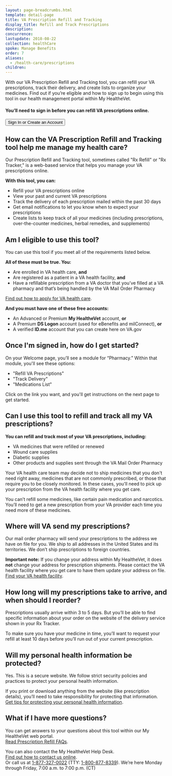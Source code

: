 ```yaml
---
layout: page-breadcrumbs.html
template: detail-page
title: VA Prescription Refill and Tracking
display_title: Refill and Track Prescriptions
description:
concurrence:
lastupdate: 2018-08-22
collection: healthCare
spoke: Manage Benefits
order: 7
aliases:
  - /health-care/prescriptions
children:
---
```

<div itemscope itemtype="http://schema.org/FAQPage">
<div itemprop="description" class="va-introtext">

With our VA Prescription Refill and Tracking tool, you can refill your VA prescriptions, track their delivery, and create lists to organize your medicines. Find out if you’re eligible and how to sign up to begin using this tool in our health management portal within My HealtheVet.

</div>

<div class="va-sign-in-alert usa-alert usa-alert-info">
  <div class="usa-alert-body">
    <h4 class="usa-alert-heading">You’ll need to sign in before you can refill VA prescriptions online.</h4>
    <p class="usa-alert-text">
      <button class="usa-button-primary">Sign In or Create an Account</button>
    </p>
  </div>
</div>

<div itemscope itemtype="http://schema.org/Question">

<h2 itemprop="name">How can the VA Prescription Refill and Tracking tool help me manage my health care?</h2>
<div itemprop="acceptedAnswer" itemscope itemtype="http://schema.org/Answer">
<div itemprop="text">

Our Prescription Refill and Tracking tool, sometimes called "Rx Refill" or "Rx Tracker," is a web-based service that helps you manage your VA prescriptions online.

**With this tool, you can:**
- Refill your VA prescriptions online
- View your past and current VA prescriptions
- Track the delivery of each prescription mailed within the past 30 days
- Get email notifications to let you know when to expect your prescriptions
- Create lists to keep track of all your medicines (including prescriptions, over-the-counter medicines, herbal remedies, and supplements)

</div>
</div>
</div>

<div itemscope itemtype="http://schema.org/Question">

<h2 itemprop="name">Am I eligible to use this tool?</h2>
<div itemprop="acceptedAnswer" itemscope itemtype="http://schema.org/Answer">
<div itemprop="text">

You can use this tool if you meet all of the requirements listed below.

**All of these must be true. You:**
- Are enrolled in VA health care, **and**
- Are registered as a patient in a VA health facility, **and**
- Have a refillable prescription from a VA doctor that you’ve filled at a VA pharmacy and that’s being handled by the VA Mail Order Pharmacy

[Find out how to apply for VA health care](/health-care/how-to-apply/).

**And you must have one of these free accounts:**
- An Advanced or Premium **My HealtheVet** account, **or**
- A Premium **DS Logon** account (used for eBenefits and milConnect), **or**
- A verified **ID.me** account that you can create here on VA.gov

</div>
</div>
</div>

<div itemscope itemtype="http://schema.org/Question">

<h2 itemprop="name">Once I'm signed in, how do I get started?</h2>
<div itemprop="acceptedAnswer" itemscope itemtype="http://schema.org/Answer">
<div itemprop="text">

On your Welcome page, you’ll see a module for “Pharmacy.” Within that module, you'll see these options:
- "Refill VA Prescriptions"
- "Track Delivery"
- "Medications List"

Click on the link you want, and you'll get instructions on the next page to get started.

</div>
</div>
</div>

<div itemscope itemtype="http://schema.org/Question">

<h2 itemprop="name">Can I use this tool to refill and track all my VA prescriptions?</h2>
<div itemprop="acceptedAnswer" itemscope itemtype="http://schema.org/Answer">
<div itemprop="text">

<b>You can refill and track most of your VA prescriptions, including:</b>
- VA medicines that were refilled or renewed
- Wound care supplies
- Diabetic supplies
- Other products and supplies sent through the VA Mail Order Pharmacy

Your VA health care team may decide not to ship medicines that you don't need right away, medicines that are not commonly prescribed, or those that require you to be closely monitored. In these cases, you’ll need to pick up your prescription from the VA health facility where you get care.

You can’t refill some medicines, like certain pain medication and narcotics. You’ll need to get a new prescription from your VA provider each time you need more of these medicines.

</div>
</div>
</div>

<div itemscope itemtype="http://schema.org/Question">

<h2 itemprop="name">Where will VA send my prescriptions?</h2>
<div itemprop="acceptedAnswer" itemscope itemtype="http://schema.org/Answer">
<div itemprop="text">

Our mail order pharmacy will send your prescriptions to the address we have on file for you. We ship to all addresses in the United States and its territories. We don’t ship prescriptions to foreign countries.

**Important note:** If you change your address within My HealtheVet, it does **not** change your address for prescription shipments. Please contact the VA health facility where you get care to have them update your address on file. <br>
[Find your VA health facility](/facilities).

</div>
</div>
</div>

<div itemscope itemtype="http://schema.org/Question">

<h2 itemprop="name">How long will my prescriptions take to arrive, and when should I reorder?</h2>
<div itemprop="acceptedAnswer" itemscope itemtype="http://schema.org/Answer">
<div itemprop="text">

Prescriptions usually arrive within 3 to 5 days. But you’ll be able to find specific information about your order on the website of the delivery service shown in your Rx Tracker.

To make sure you have your medicine in time, you’ll want to request your refill at least 10 days before you’ll run out of your current prescription.

</div>
</div>
</div>

<div itemscope itemtype="http://schema.org/Question">

<h2 itemprop="name">Will my personal health information be protected?</h2>
<div itemprop="acceptedAnswer" itemscope itemtype="http://schema.org/Answer">
<div itemprop="text">

Yes. This is a secure website. We follow strict security policies and practices to protect your personal health information.

If you print or download anything from the website (like prescription details), you’ll need to take responsibility for protecting that information. <br>
[Get tips for protecting your personal health information](https://www.myhealth.va.gov/mhv-portal-web/web/myhealthevet/protecting-your-personal-health-information).

</div>
</div>
</div>

<div itemscope itemtype="http://schema.org/Question">

<h2 itemprop="name">What if I have more questions?</h2>
<div itemprop="acceptedAnswer" itemscope itemtype="http://schema.org/Answer">
<div itemprop="text">

You can get answers to your questions about this tool within our My HealtheVet web portal. <br>
[Read Prescription Refill FAQs](https://www.myhealth.va.gov/mhv-portal-web/web/myhealthevet/faqs#PrescriptionRefill). <br>

You can also contact the My HealtheVet Help Desk. <br>
[Find out how to contact us online](https://www.myhealth.va.gov/mhv-portal-web/web/myhealthevet/contact-mhv). <br>
Or call us at <a href="tel:+18773270022">1-877-327-0022</a> (TTY: <a href="tel:+18008778339">1-800-877-8339</a>). We’re here Monday through Friday, 7:00 a.m. to 7:00 p.m. (CT)

</div>
</div>
</div>
</div>
